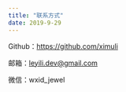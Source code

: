 ```yaml
---
title: "联系方式"
date: 2019-9-29
---
```


Github：https://github.com/ximuli

邮箱：leyili.dev@gmail.com

微信：wxid_jewel
